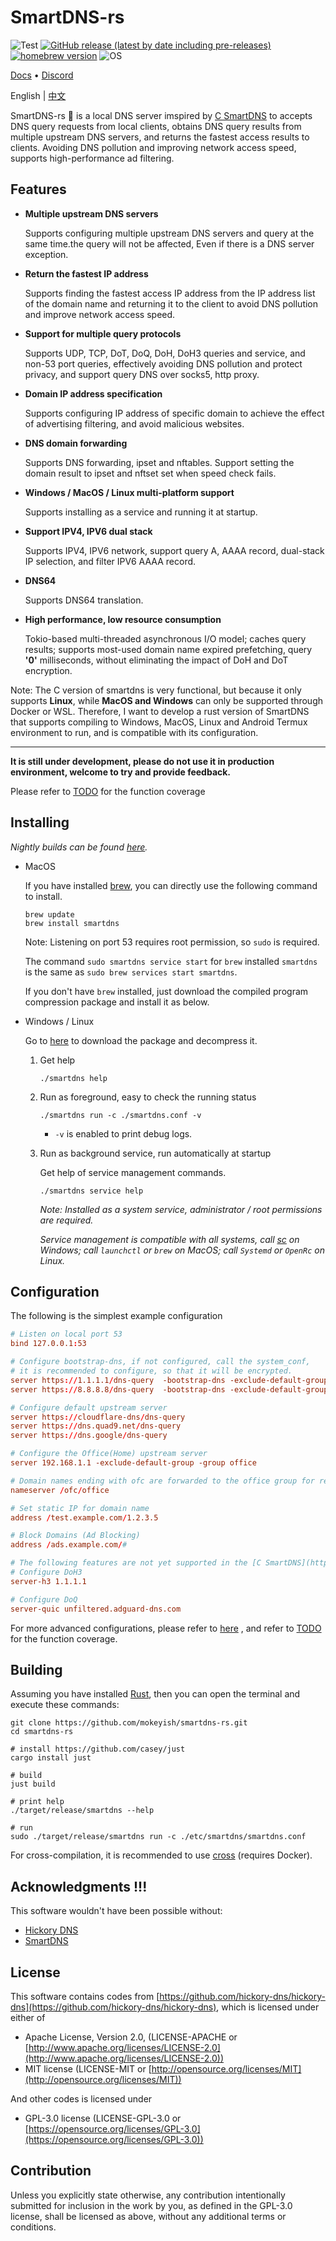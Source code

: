 # SmartDNS-rs

![Test](https://github.com/mokeyish/smartdns-rs/actions/workflows/test.yml/badge.svg?branch=main)
[![GitHub release (latest by date including pre-releases)](https://img.shields.io/github/v/release/mokeyish/smartdns-rs?display_name=tag&include_prereleases)](https://github.com/mokeyish/smartdns-rs/releases)
[![homebrew version](https://img.shields.io/homebrew/v/smartdns)](https://formulae.brew.sh/formula/smartdns)
![OS](https://img.shields.io/badge/os-Windows%20%7C%20MacOS%20%7C%20Linux-blue)

[Docs](https://pymumu.github.io/smartdns/en/) • [Discord](https://discord.gg/SDhQSA72)

English | [中文](https://github.com/mokeyish/smartdns-rs/blob/main/README_zh-CN.md)

SmartDNS-rs 🐋 is a local DNS server imspired by [C SmartDNS](https://github.com/pymumu/smartdns) to accepts DNS query requests from local clients, obtains DNS query results from multiple upstream DNS servers, and returns the fastest access results to clients. Avoiding DNS pollution and improving network access speed, supports high-performance ad filtering.



## Features

- **Multiple upstream DNS servers**

  Supports configuring multiple upstream DNS servers and query at the same  time.the query will not be affected, Even if there is a DNS server  exception.

- **Return the fastest IP address**

  Supports finding the fastest access IP address from the IP address list  of the domain name and returning it to the client to avoid DNS pollution and improve network access speed.

- **Support for multiple query protocols**

  Supports UDP, TCP, DoT, DoQ, DoH, DoH3 queries and  service, and non-53 port queries, effectively avoiding DNS pollution and protect privacy, and support query DNS over socks5, http proxy.

- **Domain IP address specification**

  Supports configuring IP address of specific domain to achieve the effect of advertising filtering, and avoid malicious websites.

- **DNS domain forwarding**

  Supports DNS forwarding, ipset and nftables. Support setting the domain result to ipset and nftset set when speed check fails.

- **Windows / MacOS / Linux multi-platform support**

  Supports installing as a service and running it at startup.

- **Support IPV4, IPV6 dual stack**

  Supports IPV4, IPV6 network, support query A, AAAA record, dual-stack IP selection, and filter IPV6 AAAA record.

- **DNS64**

  Supports DNS64 translation.

- **High performance, low resource consumption**

  Tokio-based multi-threaded asynchronous I/O model; caches query  results; supports most-used domain name expired prefetching, query **'0'**  milliseconds, without eliminating the impact of DoH and DoT encryption.

Note: The C version of smartdns is very functional, but because it only supports **Linux**, while **MacOS and Windows** can only be supported through Docker or WSL. Therefore, I want to develop a rust version of SmartDNS that supports compiling to Windows, MacOS, Linux and Android Termux environment to run, and is compatible with its configuration.

---

**It is still under development, please do not use it in production environment, welcome to try and provide feedback.**

Please refer to [TODO](https://github.com/mokeyish/smartdns-rs/blob/main/TODO.md) for the function coverage



## Installing

*Nightly builds can be found [here](https://github.com/mokeyish/smartdns-rs/actions/workflows/build.yml).*

- MacOS

  If you have installed [brew](https://brew.sh/), you can directly use the following command to install.

  ```shell
  brew update
  brew install smartdns
  ```

  Note: Listening on port 53 requires root permission, so `sudo` is required.

  The command `sudo smartdns service start` for `brew` installed `smartdns` is the same as `sudo brew services start smartdns`.

  If you don't have `brew` installed, just download the compiled program compression package and install it as below.

- Windows / Linux

  Go to [here](https://github.com/mokeyish/smartdns-rs/releases) to download the package and decompress it.

  1. Get help

     ```shell
     ./smartdns help
     ```

  2. Run as foreground, easy to check the running status

     ```shell
     ./smartdns run -c ./smartdns.conf -v
     ```

     - `-v` is enabled to print debug logs.

  3. Run as background service, run automatically at startup

     Get help of service management commands.

     ```shell
     ./smartdns service help
     ```

     *Note: Installed as a system service, administrator / root permissions are required.*

     *Service management is compatible with all systems, call [sc](https://learn.microsoft.com/en-us/previous-versions/windows/it-pro/windows-server-2012-r2-and-2012/cc754599(v=ws.11)) on Windows; call `launchctl` or `brew` on MacOS; call `Systemd` or `OpenRc` on Linux.*

## Configuration

The following is the simplest example configuration

```conf
# Listen on local port 53
bind 127.0.0.1:53  

# Configure bootstrap-dns, if not configured, call the system_conf, 
# it is recommended to configure, so that it will be encrypted.
server https://1.1.1.1/dns-query  -bootstrap-dns -exclude-default-group
server https://8.8.8.8/dns-query  -bootstrap-dns -exclude-default-group

# Configure default upstream server
server https://cloudflare-dns/dns-query
server https://dns.quad9.net/dns-query
server https://dns.google/dns-query

# Configure the Office(Home) upstream server
server 192.168.1.1 -exclude-default-group -group office

# Domain names ending with ofc are forwarded to the office group for resolution
nameserver /ofc/office

# Set static IP for domain name
address /test.example.com/1.2.3.5

# Block Domains (Ad Blocking)
address /ads.example.com/#

# The following features are not yet supported in the [C SmartDNS](https://github.com/pymumu/smartdns) and are only applicable to SmartDNS-rs.
# Configure DoH3
server-h3 1.1.1.1

# Configure DoQ
server-quic unfiltered.adguard-dns.com
```

For more advanced configurations, please refer to [here](https://github.com/pymumu/smartdns/blob/doc/en/docs/configuration.md) , and refer to [TODO](https://github.com/mokeyish/smartdns-rs/blob/main/TODO.md) for the function coverage.

## Building

Assuming you have installed [Rust](https://www.rust-lang.org/learn/get-started), then you can open the terminal and execute these commands:

```shell
git clone https://github.com/mokeyish/smartdns-rs.git
cd smartdns-rs

# install https://github.com/casey/just
cargo install just

# build
just build

# print help
./target/release/smartdns --help

# run
sudo ./target/release/smartdns run -c ./etc/smartdns/smartdns.conf
```

For cross-compilation, it is recommended to use [cross](https://github.com/cross-rs/cross) (requires Docker).

## Acknowledgments !!!

This software wouldn't have been possible without:

- [Hickory DNS](https://github.com/hickory-dns/hickory-dns)
- [SmartDNS](https://github.com/pymumu/smartdns)

## License

This software contains codes from [https://github.com/hickory-dns/hickory-dns](https://github.com/hickory-dns/hickory-dns), which is licensed under either of

- Apache License, Version 2.0, (LICENSE-APACHE or [http://www.apache.org/licenses/LICENSE-2.0](http://www.apache.org/licenses/LICENSE-2.0))
- MIT license (LICENSE-MIT or [http://opensource.org/licenses/MIT](http://opensource.org/licenses/MIT))

And other codes is licensed under

- GPL-3.0 license (LICENSE-GPL-3.0 or [https://opensource.org/licenses/GPL-3.0](https://opensource.org/licenses/GPL-3.0))

## Contribution

Unless you explicitly state otherwise, any contribution intentionally submitted for inclusion in the work by you, as defined in the GPL-3.0 license, shall be licensed as above, without any additional terms or conditions.
